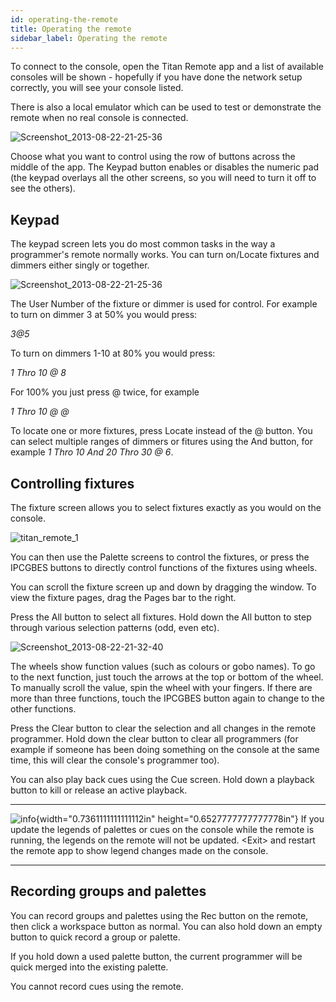 ```yaml
---
id: operating-the-remote 
title: Operating the remote
sidebar_label: Operating the remote
---
```


To connect to the console, open the Titan Remote app and a list of
available consoles will be shown - hopefully if you have done the
network setup correctly, you will see your console listed.

There is also a local emulator which can be used to test or demonstrate
the remote when no real console is connected.

![Screenshot\_2013-08-22-21-25-36](/docs/images/image310.png)

Choose what you want to control using the row of buttons across the
middle of the app. The Keypad button enables or disables the numeric pad
(the keypad overlays all the other screens, so you will need to turn it
off to see the others).

Keypad
------

The keypad screen lets you do most common tasks in the way a
programmer\'s remote normally works. You can turn on/Locate fixtures and
dimmers either singly or together.

![Screenshot\_2013-08-22-21-25-36](/docs/images/image310.png)

The User Number of the fixture or dimmer is used for control. For
example to turn on dimmer 3 at 50% you would press:

*3\@5*

To turn on dimmers 1-10 at 80% you would press:

*1 Thro 10 @ 8*

For 100% you just press @ twice, for example

*1 Thro 10 @ @*

To locate one or more fixtures, press Locate instead of the @ button.
You can select multiple ranges of dimmers or fitures using the And
button, for example *1 Thro 10 And 20 Thro 30 @ 6*.

Controlling fixtures
--------------------

The fixture screen allows you to select fixtures exactly as you would on
the console.

![titan\_remote\_1](/docs/images/image309.png)

You can then use the Palette screens to control the fixtures, or press
the IPCGBES buttons to directly control functions of the fixtures using
wheels.

You can scroll the fixture screen up and down by dragging the window. To
view the fixture pages, drag the Pages bar to the right.

Press the All button to select all fixtures. Hold down the All button to
step through various selection patterns (odd, even etc).

![Screenshot\_2013-08-22-21-32-40](/docs/images/image311.png)

The wheels show function values (such as colours or gobo names). To go
to the next function, just touch the arrows at the top or bottom of the
wheel. To manually scroll the value, spin the wheel with your fingers.
If there are more than three functions, touch the IPCGBES button again
to change to the other functions.

Press the Clear button to clear the selection and all changes in the
remote programmer. Hold down the clear button to clear all programmers
(for example if someone has been doing something on the console at the
same time, this will clear the console's programmer too).

You can also play back cues using the Cue screen. Hold down a playback
button to kill or release an active playback.

  --------------------------------------------------------------------------------------------- --------------------------------------------------------------------------------------------------------------------------------------------------------------------------------------------------------------------------
  ![info](/docs/images/image6.png){width="0.7361111111111112in" height="0.6527777777777778in"}   If you update the legends of palettes or cues on the console while the remote is running, the legends on the remote will not be updated. \<Exit\> and restart the remote app to show legend changes made on the console.
  --------------------------------------------------------------------------------------------- --------------------------------------------------------------------------------------------------------------------------------------------------------------------------------------------------------------------------

Recording groups and palettes
-----------------------------

You can record groups and palettes using the Rec button on the remote,
then click a workspace button as normal. You can also hold down an empty
button to quick record a group or palette.

If you hold down a used palette button, the current programmer will be
quick merged into the existing palette.

You cannot record cues using the remote.


